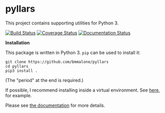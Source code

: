 # pyllars

This project contains supporting utilities for Python 3.

[![Build Status](https://travis-ci.org/bmmalone/pyllars.svg?branch=master)](https://travis-ci.org/bmmalone/pyllars)
[![Coverage Status](https://coveralls.io/repos/github/bmmalone/pyllars/badge.svg?branch=master)](https://coveralls.io/github/bmmalone/pyllars?branch=master)
[![Documentation Status](https://readthedocs.org/projects/pyllars/badge/?version=latest)](https://pyllars.readthedocs.io/en/latest/?badge=latest)

**Installation**

This package is written in Python 3. `pip` can be used to install it:

```
git clone https://github.com/bmmalone/pyllars
cd pyllars
pip3 install .
```

(The "period" at the end is required.)

If possible, I recommend installing inside a virtual environment. See 
[here](http://www.simononsoftware.com/virtualenv-tutorial-part-2/>), for example.

Please see [the documentation](https://pyllars.readthedocs.io/en/latest/index.html)
for more details.

